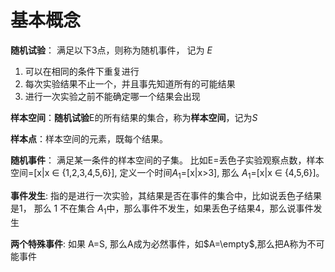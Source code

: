 # 基本概念

**随机试验**： 满足以下3点，则称为随机事件， 记为 $E$

1. 可以在相同的条件下重复进行
1. 每次实验结果不止一个，并且事先知道所有的可能结果
1. 进行一次实验之前不能确定哪一个结果会出现

**样本空间**：**随机试验**E的所有结果的集合，称为**样本空间**，记为$S$

**样本点**：样本空间的元素，既每个结果。

**随机事件**： 满足某一条件的样本空间的子集。 比如E=丢色子实验观察点数，样本空间=[x|x $\in$ {1,2,3,4,5,6}], 定义一个时间$A_1=$[x|x>3], 那么 $A_1=$[x|x $\in$ {4,5,6}]。

**事件发生**: 指的是进行一次实验，其结果是否在事件的集合中，比如说丢色子结果是1， 那么 1 不在集合 $A_1$中，那么事件不发生，如果丢色子结果4，那么说事件发生

**两个特殊事件**: 如果 A=S, 那么A成为必然事件，如$A=\empty$,那么把A称为不可能事件



